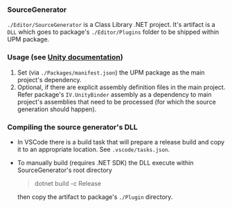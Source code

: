 ### SourceGenerator 
`./Editor/SourceGenerator` is a Class Library .NET project.
It's artifact is a `DLL` which goes to package's `./Editor/Plugins` folder to be shipped within UPM package.

### Usage (see [Unity documentation](https://docs.unity3d.com/6000.0/Documentation/Manual/create-source-generator.html))

1. Set (via `./Packages/manifest.json`) the UPM package as the main project's dependency.
2. Optional, if there are explicit assembly definition files in the main project.
   Refer package's `IV.UnityBinder` assembly as a dependency to main project's assemblies that need to be processed (for which the source generation should happen).

### Compiling the source generator's DLL

- In VSCode there is a build task that will prepare a release build and copy it to an appropriate location. See `.vscode/tasks.json`.
- To manually build (requires .NET SDK) the DLL execute within SourceGenerator's root directory 
  > dotnet build -c Release
  
  then copy the artifact to package's `./Plugin` directory.
